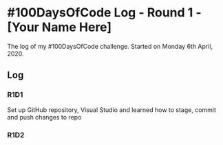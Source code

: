 # #100DaysOfCode Log - Round 1 - [Your Name Here]

The log of my #100DaysOfCode challenge. Started on Monday 6th April, 2020. 

## Log

### R1D1 
Set up GitHub repository, Visual Studio and learned how to stage, commit and push changes to repo

### R1D2
